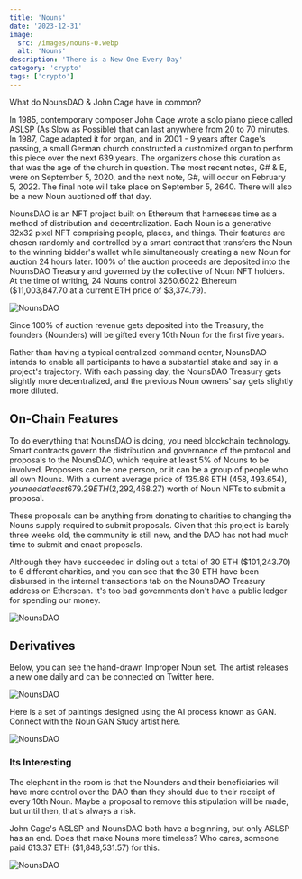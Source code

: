 ```yaml
---
title: 'Nouns'
date: '2023-12-31'
image:
  src: /images/nouns-0.webp
  alt: 'Nouns'
description: 'There is a New One Every Day'
category: 'crypto'
tags: ['crypto']
---
```


<style jsx>{`
 .prose a {
    text-decoration: underline;
    color: var(--color-accent);
 }
 .prose ol {
    list-style-type: decimal;
    margin-left: 2em; /* Adjust as needed for indentation */
    padding-left: 0.5em; /* Add padding if needed */
 }
 .prose ol li {
    margin-bottom: 0.5em;
    color: var(--color-text-primary);
    line-height: 1.5; /* Adjust line height for better readability */
 }
`}</style>

<div class="tldr-section">

What do NounsDAO & John Cage have in common?

</div>

In 1985, contemporary composer John Cage wrote a solo piano piece called ASLSP (As Slow as Possible) that can last anywhere from 20 to 70 minutes. In 1987, Cage adapted it for organ, and in 2001 - 9 years after Cage's passing, a small German church constructed a customized organ to perform this piece over the next 639 years. The organizers chose this duration as that was the age of the church in question. The most recent notes, G# & E, were on September 5, 2020, and the next note, G#, will occur on February 5, 2022. The final note will take place on September 5, 2640. There will also be a new Noun auctioned off that day.

NounsDAO is an NFT project built on Ethereum that harnesses time as a method of distribution and decentralization. Each Noun is a generative 32x32 pixel NFT comprising people, places, and things. Their features are chosen randomly and controlled by a smart contract that transfers the Noun to the winning bidder's wallet while simultaneously creating a new Noun for auction 24 hours later. 100% of the auction proceeds are deposited into the NounsDAO Treasury and governed by the collective of Noun NFT holders. At the time of writing, 24 Nouns control 3260.6022 Ethereum ($11,003,847.70 at a current ETH price of $3,374.79).

![NounsDAO](/images/nouns-3.webp)

Since 100% of auction revenue gets deposited into the Treasury, the founders (Nounders) will be gifted every 10th Noun for the first five years.

Rather than having a typical centralized command center, NounsDAO intends to enable all participants to have a substantial stake and say in a project's trajectory. With each passing day, the NounsDAO Treasury gets slightly more decentralized, and the previous Noun owners' say gets slightly more diluted.

## On-Chain Features

To do everything that NounsDAO is doing, you need blockchain technology. Smart contracts govern the distribution and governance of the protocol and proposals to the NounsDAO, which require at least 5% of Nouns to be involved. Proposers can be one person, or it can be a group of people who all own Nouns. With a current average price of 135.86 ETH ($458,493.654), you need at least 679.29 ETH ($2,292,468.27) worth of Noun NFTs to submit a proposal.

These proposals can be anything from donating to charities to changing the Nouns supply required to submit proposals. Given that this project is barely three weeks old, the community is still new, and the DAO has not had much time to submit and enact proposals.

Although they have succeeded in doling out a total of 30 ETH ($101,243.70) to 6 different charities, and you can see that the 30 ETH have been disbursed in the internal transactions tab on the NounsDAO Treasury address on Etherscan. It's too bad governments don't have a public ledger for spending our money.

![NounsDAO](/images/nouns-4.webp)

## Derivatives

Below, you can see the hand-drawn Improper Noun set. The artist releases a new one daily and can be connected on Twitter here.

![NounsDAO](/images/nouns-5.webp)

Here is a set of paintings designed using the AI process known as GAN. Connect with the Noun GAN Study artist here.

![NounsDAO](/images/nouns-6.webp)

### Its Interesting

The elephant in the room is that the Nounders and their beneficiaries will have more control over the DAO than they should due to their receipt of every 10th Noun. Maybe a proposal to remove this stipulation will be made, but until then, that's always a risk.

John Cage's ASLSP and NounsDAO both have a beginning, but only ASLSP has an end. Does that make Nouns more timeless? Who cares, someone paid 613.37 ETH ($1,848,531.57) for this.

![NounsDAO](/images/nouns-2.webp)
